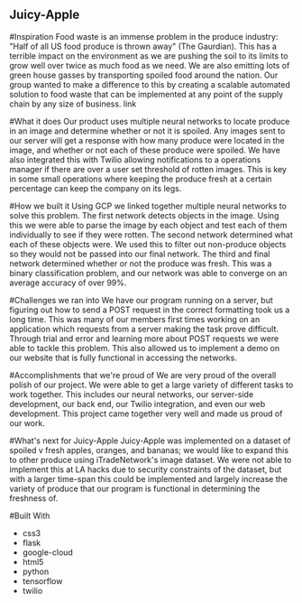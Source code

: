 ## Juicy-Apple

#Inspiration
Food waste is an immense problem in the produce industry: "Half of all US food produce is thrown away" (The Gaurdian). This has a terrible impact on the environment as we are pushing the soil to its limits to grow well over twice as much food as we need. We are also emitting lots of green house gasses by transporting spoiled food around the nation. Our group wanted to make a difference to this by creating a scalable automated solution to food waste that can be implemented at any point of the supply chain by any size of business. link

#What it does
Our product uses multiple neural networks to locate produce in an image and determine whether or not it is spoiled. Any images sent to our server will get a response with how many produce were located in the image, and whether or not each of these produce were spoiled. We have also integrated this with Twilio allowing notifications to a operations manager if there are over a user set threshold of rotten images. This is key in some small operations where keeping the produce fresh at a certain percentage can keep the company on its legs.

#How we built it
Using GCP we linked together multiple neural networks to solve this problem. The first network detects objects in the image. Using this we were able to parse the image by each object and test each of them individually to see if they were rotten. The second network determined what each of these objects were. We used this to filter out non-produce objects so they would not be passed into our final network. The third and final network determined whether or not the produce was fresh. This was a binary classification problem, and our network was able to converge on an average accuracy of over 99%.

#Challenges we ran into
We have our program running on a server, but figuring out how to send a POST request in the correct formatting took us a long time. This was many of our members first times working on an application which requests from a server making the task prove difficult. Through trial and error and learning more about POST requests we were able to tackle this problem. This also allowed us to implement a demo on our website that is fully functional in accessing the networks.

#Accomplishments that we're proud of
We are very proud of the overall polish of our project. We were able to get a large variety of different tasks to work together. This includes our neural networks, our server-side development, our back end, our Twilio integration, and even our web development. This project came together very well and made us proud of our work.

#What's next for Juicy-Apple
Juicy-Apple was implemented on a dataset of spoiled v fresh apples, oranges, and bananas; we would like to expand this to other produce using iTradeNetwork's image dataset. We were not able to implement this at LA hacks due to security constraints of the dataset, but with a larger time-span this could be implemented and largely increase the variety of produce that our program is functional in determining the freshness of.

#Built With
- css3
- flask
- google-cloud
- html5
- python
- tensorflow
- twilio
